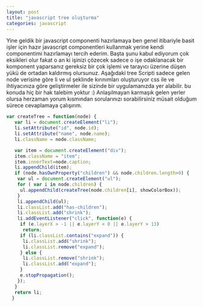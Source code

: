 ```yaml
---
layout: post
title: "javascript tree oluşturma"
categories: javascript
---
```

Yine geldik bir javascript componenti hazırlamaya ben genel itibariyle basit işler için hazır javascript componentleri kullanmak yerine kendi componentimi hazırlamayı tercih ederim. Başta şunu kabul ediyorum çok eksikleri olur fakat o an ki işinizi çözecek sadece o işe odaklanacak bir komponent yaparsanız gereksiz bir çok işlemi ve tarayıcı üzerine düşen yükü de ortadan kaldırmış olursunuz. Aşağıdaki tree Scripti sadece gelen node verisine göre li ve ul şeklinde kırınımları oluşturuyor css ile ve ihtiyacınıza göre geliştirmeler ile sizinde bir uygulamanızda yer alabilir. bu konuda hiç bir hak talebim yoktur :) Anlaşılmayan karmaşık gelen yerler olursa herzaman yorum kısmından sorularınızı sorabilirsiniz müsait olduğum sürece cevaplamaya çalışırım.

```javascript
var createTree = function(node) {
   var li = document.createElement("li");
   li.setAttribute("id", node.id);
   li.setAttribute("name", node.name);
   li.className = node.className;

   var item = document.createElement("div");
   item.className = "item";   
   item.innerText=node.caption;
   li.appendChild(item); 
   if (node.hasOwnProperty("children") && node.children.length>0) {
    var ul = document.createElement("ul");
    for ( var i in node.children) {
     ul.appendChild(createTree(node.children[i], showColorBox));
    }
    li.appendChild(ul);
    li.classList.add("has-children");
    li.classList.add("shrink");
    li.addEventListener("click", function(e) {
     if (e.layerX > -1 || e.layerY < 0 || e.layerY > 13)
      return;
     if (li.classList.contains("expand")) {
      li.classList.add("shrink");
      li.classList.remove("expand");
     } else {
      li.classList.remove("shrink");
      li.classList.add("expand");
     }
     e.stopPropagation();
    });
   }
   return li;
  }
```